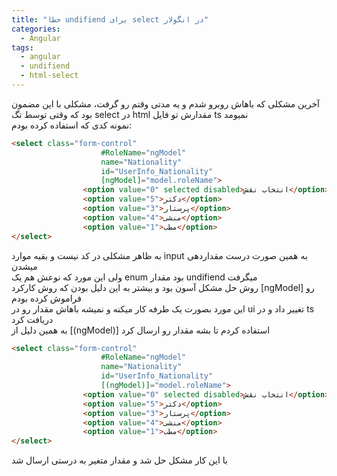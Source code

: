 ```yaml
---
title: "خطا undifiend برای select در انگولار"
categories:
  - Angular
tags:
  - angular
  - undifiend
  - html-select
---
```


آخرین مشکلی که باهاش روبرو شدم و یه مدتی وقتم رو گرفت، مشکلی با این مضمون بود که وقتی توسط تگ select در html مقدارش تو فایل ts نمیومد
<br />
نمونه کدی که استفاده کرده بودم:

```html
<select class="form-control"
                    #RoleName="ngModel"
                    name="Nationality"
                    id="UserInfo_Nationality"
                    [ngModel]="model.roleName">
                <option value="0" selected disabled>انتخاب نقش</option>
                <option value="5">دکتر</option>
                <option value="3">پرستار</option>
                <option value="4">منشی</option>
                <option value="1">مطب</option>
</select>
```

به ظاهر مشکلی در کد نیست و بقیه موارد input به همین صورت درست مقداردهی میشدن
<br />
ولی این مورد که نوعش هم یک enum بود مقدار undifiend میگرفت
<br />
روش حل مشکل آسون بود و بیشتر به این دلیل بودن که روش کارکرد [ngModel] رو فراموش کرده بودم
<br />
این مورد بصورت یک طرفه کار میکنه و نمیشه باهاش مقدار رو در ui تغییر داد و در ts دریافت کرد
<br />
به همین دلیل از [(ngModel)] استفاده کردم تا بشه مقدار رو ارسال کرد

```html
<select class="form-control"
                    #RoleName="ngModel"
                    name="Nationality"
                    id="UserInfo_Nationality"
                    [(ngModel)]="model.roleName">
                <option value="0" selected disabled>انتخاب نقش</option>
                <option value="5">دکتر</option>
                <option value="3">پرستار</option>
                <option value="4">منشی</option>
                <option value="1">مطب</option>
</select>
```
با این کار مشکل حل شد و مقدار متغیر به درستی ارسال شد
